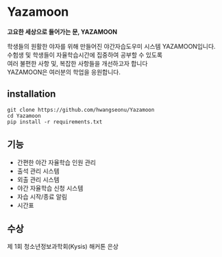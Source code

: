# Yazamoon

**고요한 세상으로 들어가는 문, YAZAMOON**

학생들의 원활한 야자를 위해 만들어진 야간자습도우미 시스템 YAZAMOON입니다.  
수험생 및 학생들이 자율학습시간에 집중하여 공부할 수 있도록  
여러 불편한 사항 및, 복잡한 사항들을 개선하고자 합니다  
YAZAMOON은 여러분의 학업을 응원합니다.  

## installation

```shell
git clone https://github.com/hwangseonu/Yazamoon
cd Yazamoon
pip install -r requirements.txt
```

## 기능

- 간편한 야간 자율학습 인원 관리
- 출석 관리 시스템
- 외출 관리 시스템
- 야간 자율학습 신청 시스템
- 자습 시작/종료 알림
- 시간표

## 수상

제 1회 청소년정보과학회(Kysis) 해커톤 은상